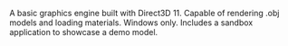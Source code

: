 A basic graphics engine built with Direct3D 11. Capable of rendering .obj models and loading materials.  Windows only.  Includes a sandbox application to showcase a demo model.
